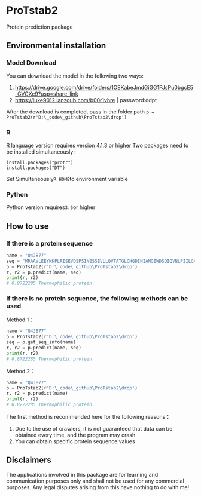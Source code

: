 # ProTstab2
Protein prediction package


## Environmental installation
### Model Download
You can download the model in the following two ways:
1. https://drive.google.com/drive/folders/1OEKabeJmdGiGG1PJsPu0bgcE5_GVGXc9?usp=share_link
2. https://luke9012.lanzoub.com/b00r1vhre | password:ddpt

After the download is completed, pass in the folder path
`p = ProTstab2(r'D:\_code\_github\ProTstab2\drop')`

### R
R language version requires version 4.1.3 or higher
Two packages need to be installed simultaneously:
```
install.packages("protr")
install.packages("DT")
```
Set Simultaneously`R_HOME`to environment variable

### Python
Python version requires`3.6`or higher


## How to use
### If there is a protein sequence
```python
name = "Q4JB77"
seq = "MRAAVLEEYKKPLRISEVDSPSINESSEVLLQVTATGLCHGDIHIAMGEWDSQIQVNLPIILGHEVVGRVLQSNHDKIKKNDLVLVYNAFGCKNCKYCKFKEYQFCEKVKVIGVNLNGGFAEYVKIPDGDNLVRVNTSDPIKLAPLADAGLTAYNSVKDLEENSKVLIIGTGAVALIALQLLKLKNVDVTVIGENQLKLDSAEKLGADEVISIKREEDSYLSLLPGKKFDYILDYVGSTRTLAESPWLLNKKGELRIIGEFGGVLRAEEQLLVLRGLRIRGILYGSLQDLKHILDIYLKGKIDTLTTVYKLEDINEAITDVTEGKVVGRAVIVP"
p = ProTstab2(r'D:\_code\_github\ProTstab2\drop')
r, r2 = p.predict(name, seq)
print(r, r2)
# 0.8722285 Thermophilic protein
```
### If there is no protein sequence, the following methods can be used
Method 1：
```python
name = "Q4JB77"
p = ProTstab2(r'D:\_code\_github\ProTstab2\drop')
seq = p.get_seq_info(name)
r, r2 = p.predict(name, seq)
print(r, r2)
# 0.8722285 Thermophilic protein
```
Method 2：
```python
name = "Q4JB77"
p = ProTstab2(r'D:\_code\_github\ProTstab2\drop')
r, r2 = p.predict(name)
print(r, r2)
# 0.8722285 Thermophilic protein
```
The first method is recommended here for the following reasons：
1. Due to the use of crawlers, it is not guaranteed that data can be obtained every time, and the program may crash
2. You can obtain specific protein sequence values

## Disclaimers
The applications involved in this package are for learning and communication purposes only and shall not be used for any commercial purposes. 
Any legal disputes arising from this have nothing to do with me!